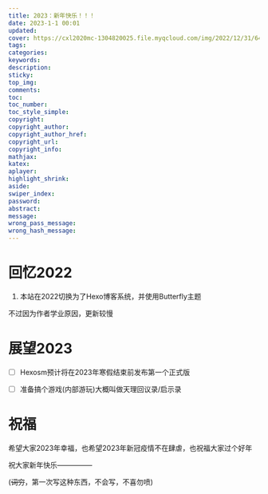 ```yaml
---
title: 2023：新年快乐！！！
date: 2023-1-1 00:01
updated:
cover: https://cxl2020mc-1304820025.file.myqcloud.com/img/2022/12/31/64813d49194f218d4208210ec4bb4c5e.jpeg
tags:
categories:
keywords:
description:
sticky:
top_img:
comments:
toc:
toc_number:
toc_style_simple:
copyright:
copyright_author:
copyright_author_href:
copyright_url:
copyright_info:
mathjax:
katex:
aplayer:
highlight_shrink:
aside:
swiper_index:
password:
abstract:
message:
wrong_pass_message:
wrong_hash_message:
---
```


# 回忆2022

1. 本站在2022切换为了Hexo博客系统，并使用Butterfly主题

不过因为作者学业原因，更新较慢

# 展望2023

- [ ] Hexosm预计将在2023年寒假结束前发布第一个正式版

- [ ] 准备搞个游戏(内部游玩)大概叫做天理回议录/启示录

# 祝福

希望大家2023年幸福，也希望2023年新冠疫情不在肆虐，也祝福大家过个好年

祝大家新年快乐—————

(~~词穷~~，第一次写这种东西，不会写，不喜勿喷)

